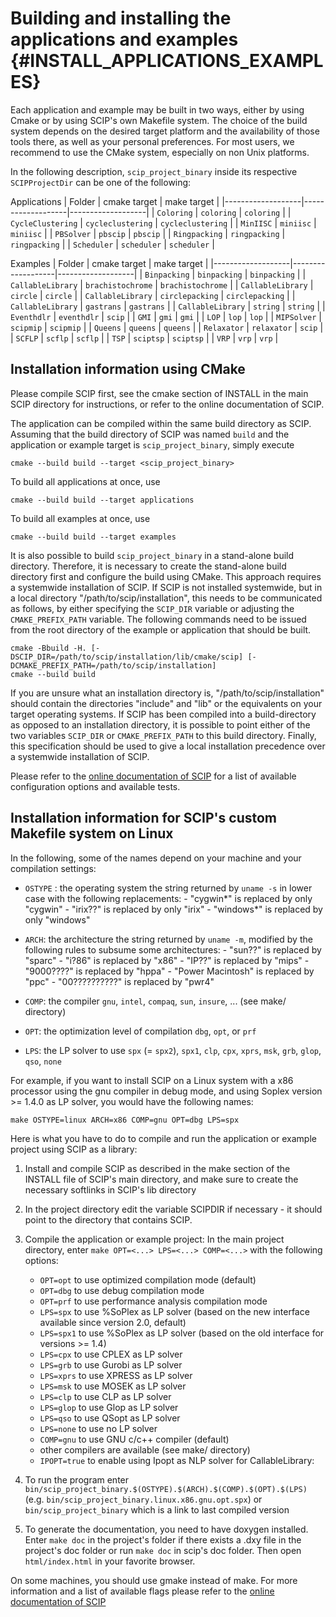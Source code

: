 Building and installing the applications and examples  {#INSTALL_APPLICATIONS_EXAMPLES}
=====================================================

Each application and example may be built in two ways, either by using Cmake
or by using SCIP's own Makefile system. The choice of the
build system depends on the desired target platform and the availability
of those tools there, as well as your personal preferences.
For most users, we recommend to use the CMake system, especially on
non Unix platforms.

In the following description, `scip_project_binary` inside its respective `SCIPProjectDir`
can be one of the following:

Applications
| Folder            | cmake target      | make target       |
|-------------------|-------------------|-------------------|
| `Coloring`        | `coloring`        | `coloring`        |
| `CycleClustering` | `cycleclustering` | `cycleclustering` |
| `MinIISC`         | `miniisc`         | `miniisc`         |
| `PBSolver`        | `pbscip`          | `pbscip`          |
| `Ringpacking`     | `ringpacking`     | `ringpacking`     |
| `Scheduler`       | `scheduler`       | `scheduler`       |

Examples
| Folder            | cmake target      | make target       |
|-------------------|-------------------|-------------------|
| `Binpacking`      | `binpacking`      | `binpacking`      |
| `CallableLibrary` | `brachistochrome` | `brachistochrome` |
| `CallableLibrary` | `circle`          | `circle`          |
| `CallableLibrary` | `circlepacking`   | `circlepacking`   |
| `CallableLibrary` | `gastrans`        | `gastrans`        |
| `CallableLibrary` | `string`          | `string`          |
| `Eventhdlr`       | `eventhdlr`       | `scip`            |
| `GMI`             | `gmi`             | `gmi`             |
| `LOP`             | `lop`             | `lop`             |
| `MIPSolver`       | `scipmip`         | `scipmip`         |
| `Queens`          | `queens`          | `queens`          |
| `Relaxator`       | `relaxator`       | `scip`            |
| `SCFLP`           | `scflp`           | `scflp`           |
| `TSP`             | `sciptsp`         | `sciptsp`         |
| `VRP`             | `vrp`             | `vrp`             |

Installation information using CMake
------------------------------------

Please compile SCIP first,
see the cmake section of INSTALL in the main SCIP directory for instructions,
or refer to the online documentation of SCIP.

The application can be compiled within the same build directory
as SCIP. Assuming that the build directory of SCIP was named `build`
and the application or example target is `scip_project_binary`,
simply execute

```
cmake --build build --target <scip_project_binary>
```

To build all applications at once, use

```
cmake --build build --target applications
```

To build all examples at once, use

```
cmake --build build --target examples
```
It is also possible to build `scip_project_binary` in a stand-alone
build directory. Therefore, it is necessary to create the
stand-alone build directory first and configure the build using
CMake. This approach requires a systemwide installation of SCIP.
If SCIP is not installed systemwide, but in a local directory "/path/to/scip/installation",
this needs to be communicated as follows, by either specifying the `SCIP_DIR` variable or
adjusting the `CMAKE_PREFIX_PATH` variable.
The following commands need to be issued from the root directory of the example or application that should be built.

```
cmake -Bbuild -H. [-DSCIP_DIR=/path/to/scip/installation/lib/cmake/scip] [-DCMAKE_PREFIX_PATH=/path/to/scip/installation]
cmake --build build
```

If you are unsure what an installation directory is, "/path/to/scip/installation" should contain the directories "include" and "lib"
or the equivalents on your target operating systems.
If SCIP has been compiled into a build-directory as opposed to an installation directory, it is possible to point either of the two variables
`SCIP_DIR` or `CMAKE_PREFIX_PATH` to this build directory.
Finally, this specification should be used to give a local installation precedence over a systemwide installation of SCIP.

Please refer to the [online documentation of SCIP](https://scipopt.org/doc/html/md_INSTALL.php#CMAKE)
for a list of available configuration options and available tests.


Installation information for SCIP's custom Makefile system on Linux
-------------------------------------------------------------------

In the following, some of the names depend on your machine and your
compilation settings:

- `OSTYPE` : the operating system
             the string returned by `uname -s` in lower case with the following
             replacements:
             - "cygwin*" is replaced by only "cygwin"
             - "irix??" is replaced by only "irix"
             - "windows*" is replaced by only "windows"

- `ARCH`:   the architecture
             the string returned by `uname -m`, modified by the following
             rules to subsume some architectures:
              - "sun??" is replaced by "sparc"
              - "i?86" is replaced by "x86"
              - "IP??" is replaced by "mips"
              - "9000????" is replaced by "hppa"
              - "Power Macintosh" is replaced by "ppc"
              - "00??????????" is replaced by "pwr4"

- `COMP`:   the compiler
             `gnu`, `intel`, `compaq`, `sun`, `insure`, ... (see make/ directory)

- `OPT`:    the optimization level of compilation
             `dbg`, `opt`, or `prf`

- `LPS`:    the LP solver to use
             `spx` (= `spx2`), `spx1`, `clp`, `cpx`, `xprs`, `msk`, `grb`, `glop`, `qso`, `none`

For example, if you want to install SCIP on a Linux system with a x86 processor
using the gnu compiler in debug mode, and using Soplex version >= 1.4.0
as LP solver, you would have the following names:
```
make OSTYPE=linux ARCH=x86 COMP=gnu OPT=dbg LPS=spx
```

Here is what you have to do to compile and run the application or example project using SCIP as a library:

1. Install and compile SCIP as described in the make section of the INSTALL file of SCIP's main
   directory, and make sure to create the necessary softlinks in SCIP's lib
   directory

2. In the project directory edit the variable SCIPDIR if necessary - it should
   point to the directory that contains SCIP.

3. Compile the application or example project:
   In the main project directory, enter `make OPT=<...> LPS=<...> COMP=<...>`
   with the following options:
   - `OPT=opt`       to use optimized compilation mode (default)
   - `OPT=dbg`       to use debug compilation mode
   - `OPT=prf`       to use performance analysis compilation mode
   - `LPS=spx`       to use %SoPlex as LP solver (based on the new interface available since version 2.0, default)
   - `LPS=spx1`      to use %SoPlex as LP solver (based on the old interface for versions >= 1.4)
   - `LPS=cpx`       to use CPLEX as LP solver
   - `LPS=grb`       to use Gurobi as LP solver
   - `LPS=xprs`      to use XPRESS as LP solver
   - `LPS=msk`       to use MOSEK as LP solver
   - `LPS=clp`       to use CLP as LP solver
   - `LPS=glop`      to use Glop as LP solver
   - `LPS=qso`       to use QSopt as LP solver
   - `LPS=none`      to use no LP solver
   - `COMP=gnu`      to use GNU c/c++ compiler (default)
   - other compilers are available (see make/ directory)
   - `IPOPT=true`    to enable using Ipopt as NLP solver for CallableLibrary:

4. To run the program enter `bin/scip_project_binary.$(OSTYPE).$(ARCH).$(COMP).$(OPT).$(LPS)`
   (e.g. `bin/scip_project_binary.linux.x86.gnu.opt.spx`) or `bin/scip_project_binary` which is a link
   to last compiled version

5. To generate the documentation, you need to have doxygen installed.
   Enter `make doc` in the project's folder if there exists a .dxy file in the project's doc folder
   or run `make doc` in scip's doc folder.
   Then open `html/index.html` in your favorite browser.

On some machines, you should use gmake instead of make.
For more information and a list of available flags please refer to
the [online documentation of SCIP](https://scipopt.org/doc/html/md_INSTALL.php#MAKE)
